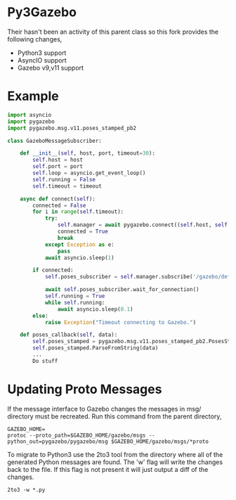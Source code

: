 # Py3Gazebo

Their hasn't been an activity of this parent class so this fork provides the following changes,
* Python3 support
* AsyncIO support
* Gazebo v9,v11 support

# Example 

```python
import asyncio
import pygazebo
import pygazebo.msg.v11.poses_stamped_pb2

class GazeboMessageSubscriber: 

    def __init__(self, host, port, timeout=30):
        self.host = host
        self.port = port
        self.loop = asyncio.get_event_loop()
        self.running = False
        self.timeout = timeout

    async def connect(self):
        connected = False
        for i in range(self.timeout):
            try:
                self.manager = await pygazebo.connect((self.host, self.port))
                connected = True
                break
            except Exception as e:
                pass
            await asyncio.sleep(1)

        if connected: 
            self.poses_subscriber = self.manager.subscribe('/gazebo/default/pose/info', 'gazebo.msgs.PosesStamped', self.poses_callback)

            await self.poses_subscriber.wait_for_connection()
            self.running = True
            while self.running:
                await asyncio.sleep(0.1)
        else:
            raise Exception("Timeout connecting to Gazebo.")

    def poses_callback(self, data):
        self.poses_stamped = pygazebo.msg.v11.poses_stamped_pb2.PosesStamped()
        self.poses_stamped.ParseFromString(data)
        ... 
        Do stuff
```

# Updating Proto Messages
If the message interface to Gazebo changes the messages in msg/ directory must be recreated.
Run this command from the parent directory,

```
GAZEBO_HOME=
protoc --proto_path=$GAZEBO_HOME/gazebo/msgs --python_out=pygazebo/pygazebo/msg $GAZEBO_HOME/gazebo/msgs/*proto 
```

To migrate to Python3 use the 2to3 tool from the directory where all of the generated Python messages are found.
The 'w' flag will write the changes back to the file. If this flag is not present it will just output a diff of the changes.

```
2to3 -w *.py
```

